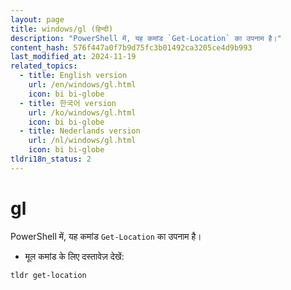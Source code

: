 ```yaml
---
layout: page
title: windows/gl (हिन्दी)
description: "PowerShell में, यह कमांड `Get-Location` का उपनाम है।"
content_hash: 576f447a0f7b9d75fc3b01492ca3205ce4d9b993
last_modified_at: 2024-11-19
related_topics:
  - title: English version
    url: /en/windows/gl.html
    icon: bi bi-globe
  - title: 한국어 version
    url: /ko/windows/gl.html
    icon: bi bi-globe
  - title: Nederlands version
    url: /nl/windows/gl.html
    icon: bi bi-globe
tldri18n_status: 2
---
```

# gl

PowerShell में, यह कमांड `Get-Location` का उपनाम है।

- मूल कमांड के लिए दस्तावेज़ देखें:

`tldr get-location`
